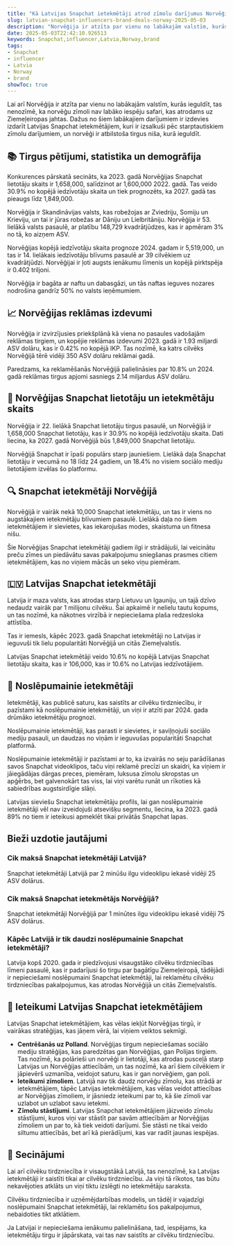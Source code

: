 ```yaml
---
title: "Kā Latvijas Snapchat ietekmētāji atrod zīmolu darījumus Norvēģijā"
slug: latvian-snapchat-influencers-brand-deals-norway-2025-05-03
description: "Norvēģija ir atzīta par vienu no labākajām valstīm, kurās ieguldīt, un šie Latvijas Snapchat ietekmētāji to zina."
date: 2025-05-03T22:42:10.926513
keywords: Snapchat,influencer,Latvia,Norway,brand
tags:
- Snapchat
- influencer
- Latvia
- Norway
- brand
showToc: true
---
```


Lai arī Norvēģija ir atzīta par vienu no labākajām valstīm, kurās ieguldīt, tas nenozīmē, ka norvēģu zīmoli nav labāko iespēju safari, kas atrodams uz Ziemeļeiropas jahtas. Dažus no šiem labākajiem darījumiem ir izdevies izdarīt Latvijas Snapchat ietekmētājiem, kuri ir izsalkuši pēc starptautiskiem zīmolu darījumiem, un norvēģi ir atbilstoša tirgus niša, kurā ieguldīt. 

## 📚 Tirgus pētījumi, statistika un demogrāfija

Konkurences pārskatā secināts, ka 2023. gadā Norvēģijas Snapchat lietotāju skaits ir 1,658,000, salīdzinot ar 1,600,000 2022. gadā. Tas veido 30.9% no kopējā iedzīvotāju skaita un tiek prognozēts, ka 2027. gadā tas pieaugs līdz 1,849,000. 

Norvēģija ir Skandināvijas valsts, kas robežojas ar Zviedriju, Somiju un Krieviju, un tai ir jūras robežas ar Dāniju un Lielbritāniju. Norvēģija ir 53. lielākā valsts pasaulē, ar platību 148,729 kvadrātjūdzes, kas ir apmēram 3% no tā, ko aizņem ASV. 

Norvēģijas kopējā iedzīvotāju skaita prognoze 2024. gadam ir 5,519,000, un tas ir 14. lielākais iedzīvotāju blīvums pasaulē ar 39 cilvēkiem uz kvadrātjūdzi. Norvēģijai ir ļoti augsts ienākumu līmenis un kopējā pirktspēja ir 0.402 triljoni. 

Norvēģija ir bagāta ar naftu un dabasgāzi, un tās naftas ieguves nozares nodrošina gandrīz 50% no valsts ieņēmumiem. 

## 📈 Norvēģijas reklāmas izdevumi

Norvēģija ir izvirzījusies priekšplānā kā viena no pasaules vadošajām reklāmas tirgiem, un kopējie reklāmas izdevumi 2023. gadā ir 1.93 miljardi ASV dolāru, kas ir 0.42% no kopējā IKP. Tas nozīmē, ka katrs cilvēks Norvēģijā tērē vidēji 350 ASV dolāru reklāmai gadā. 

Paredzams, ka reklamēšanās Norvēģijā palielināsies par 10.8% un 2024. gadā reklāmas tirgus apjomi sasniegs 2.14 miljardus ASV dolāru. 

## 🤳 Norvēģijas Snapchat lietotāju un ietekmētāju skaits

Norvēģija ir 22. lielākā Snapchat lietotāju tirgus pasaulē, un Norvēģijā ir 1,658,000 Snapchat lietotāju, kas ir 30.9% no kopējā iedzīvotāju skaita. Dati liecina, ka 2027. gadā Norvēģijā būs 1,849,000 Snapchat lietotāju. 

Norvēģijā Snapchat ir īpaši populārs starp jauniešiem. Lielākā daļa Snapchat lietotāju ir vecumā no 18 līdz 24 gadiem, un 18.4% no visiem sociālo mediju lietotājiem izvēlas šo platformu. 

## 🔍 Snapchat ietekmētāji Norvēģijā

Norvēģijā ir vairāk nekā 10,000 Snapchat ietekmētāju, un tas ir viens no augstākajiem ietekmētāju blīvumiem pasaulē. Lielākā daļa no šiem ietekmētājiem ir sievietes, kas iekarojušas modes, skaistuma un fitnesa nišu. 

Šie Norvēģijas Snapchat ietekmētāji gadiem ilgi ir strādājuši, lai veicinātu preču zīmes un piedāvātu savas pakalpojumu sniegšanas prasmes citiem ietekmētājiem, kas no viņiem mācās un seko viņu piemēram. 

## 🇱🇻 Latvijas Snapchat ietekmētāji

Latvija ir maza valsts, kas atrodas starp Lietuvu un Igauniju, un tajā dzīvo nedaudz vairāk par 1 milijonu cilvēku. Šai apkaimē ir nelielu tautu kopums, un tas nozīmē, ka nākotnes virzībā ir nepieciešama plaša redzesloka attīstība. 

Tas ir iemesls, kāpēc 2023. gadā Snapchat ietekmētāji no Latvijas ir ieguvuši tik lielu popularitāti Norvēģijā un citās Ziemeļvalstīs. 

Latvijas Snapchat ietekmētāji veido 10.6% no kopējā Latvijas Snapchat lietotāju skaita, kas ir 106,000, kas ir 10.6% no Latvijas iedzīvotājiem. 

## 🚫 Noslēpumainie ietekmētāji

Ietekmētāji, kas publicē saturu, kas saistīts ar cilvēku tirdzniecību, ir pazīstami kā noslēpumainie ietekmētāji, un viņi ir atzīti par 2024. gada drūmāko ietekmētāju prognozi. 

Noslēpumainie ietekmētāji, kas parasti ir sievietes, ir saviļņojuši sociālo mediju pasauli, un daudzas no viņām ir ieguvušas popularitāti Snapchat platformā. 

Noslēpumainie ietekmētāji ir pazīstami ar to, ka izvairās no seju parādīšanas savos Snapchat videoklipos, taču viņi reklamē precīzi un skaidri, ka viņiem ir jāiegādājas dārgas preces, piemēram, luksusa zīmolu skropstas un apģērbs, bet galvenokārt tas viss, lai viņi varētu runāt un rīkoties kā sabiedrības augstsirdīgie slāņi. 

Latvijas sieviešu Snapchat ietekmētāju profils, lai gan noslēpumainie ietekmētāji vēl nav izveidojuši atsevišķu segmentu, liecina, ka 2023. gadā 89% no tiem ir ieteikusi apmeklēt tikai privātās Snapchat lapas. 

## Bieži uzdotie jautājumi

### Cik maksā Snapchat ietekmētāji Latvijā? 

Snapchat ietekmētāji Latvijā par 2 minūšu ilgu videoklipu iekasē vidēji 25 ASV dolārus. 

### Cik maksā Snapchat ietekmētājs Norvēģijā? 

Snapchat ietekmētāji Norvēģijā par 1 minūtes ilgu videoklipu iekasē vidēji 75 ASV dolārus. 

### Kāpēc Latvijā ir tik daudzi noslēpumainie Snapchat ietekmētāji? 

Latvija kopš 2020. gada ir piedzīvojusi visaugstāko cilvēku tirdzniecības līmeni pasaulē, kas ir padarījusi šo tirgu par bagātīgu Ziemeļeiropā, tādējādi ir nepieciešami noslēpumaini Snapchat ietekmētāji, lai reklamētu cilvēku tirdzniecības pakalpojumus, kas atrodas Norvēģijā un citās Ziemeļvalstīs. 

## 🎯 Ieteikumi Latvijas Snapchat ietekmētājiem

Latvijas Snapchat ietekmētājiem, kas vēlas iekļūt Norvēģijas tirgū, ir vairākas stratēģijas, kas jāņem vērā, lai viņiem veiktos sekmīgi. 

- **Centrēšanās uz Polland**. Norvēģijas tirgum nepieciešamas sociālo mediju stratēģijas, kas paredzētas gan Norvēģijas, gan Polijas tirgiem. Tas nozīmē, ka polārieši un norvēģi ir lietotāji, kas atrodas pusceļā starp Latvijas un Norvēģijas attiecībām, un tas nozīmē, ka arī šiem cilvēkiem ir jāpievērš uzmanība, veidojot saturu, kas ir gan norvēģiem, gan poli. 
- **Ieteikumi zīmoliem**. Latvijā nav tik daudz norvēģu zīmolu, kas strādā ar ietekmētājiem, tāpēc Latvijas ietekmētājiem, kas vēlas veidot attiecības ar Norvēģijas zīmoliem, ir jāsniedz ieteikumi par to, kā šie zīmoli var uzlabot un uzlabot savu ietekmi. 
- **Zīmolu stāstījumi**. Latvijas Snapchat ietekmētājiem jāizveido zīmolu stāstījumi, kuros viņi var stāstīt par savām attiecībām ar Norvēģijas zīmoliem un par to, kā tiek veidoti darījumi. Šie stāsti ne tikai veido siltumu attiecībās, bet arī kā pierādījumi, kas var radīt jaunas iespējas. 

## 🏹 Secinājumi

Lai arī cilvēku tirdzniecība ir visaugstākā Latvijā, tas nenozīmē, ka Latvijas ietekmētāji ir saistīti tikai ar cilvēku tirdzniecību. Ja viņi tā rīkotos, tas būtu nekavējoties atklāts un viņi tiktu izslēgti no ietekmētāju saraksta. 

Cilvēku tirdzniecība ir uzņēmējdarbības modelis, un tādēļ ir vajadzīgi noslēpumaini Snapchat ietekmētāji, lai reklamētu šos pakalpojumus, nebaidoties tikt atklātiem. 

Ja Latvijai ir nepieciešama ienākumu palielināšana, tad, iespējams, ka ietekmētāju tirgu ir jāpārskata, vai tas nav saistīts ar cilvēku tirdzniecību.